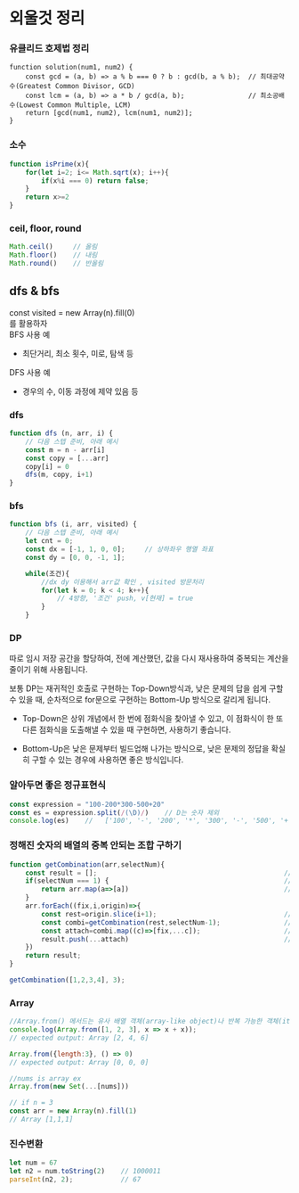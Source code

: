 # 외울것 정리

### 유클리드 호제법 정리
```
function solution(num1, num2) {
    const gcd = (a, b) => a % b === 0 ? b : gcd(b, a % b);  // 최대공약수(Greatest Common Divisor, GCD)
    const lcm = (a, b) => a * b / gcd(a, b);                // 최소공배수(Lowest Common Multiple, LCM)
    return [gcd(num1, num2), lcm(num1, num2)];
}
```

### 소수
```javascript
function isPrime(x){
    for(let i=2; i<= Math.sqrt(x); i++){
        if(x%i === 0) return false;
    }
    return x>=2
}
```

### ceil, floor, round
```javascript
Math.ceil()     // 올림
Math.floor()    // 내림
Math.round()    // 반올림
```

## dfs & bfs
const visited = new Array(n).fill(0)  
를 활용하자  
BFS 사용 예  
- 최단거리, 최소 횟수, 미로, 탐색 등

DFS 사용 예  
- 경우의 수, 이동 과정에 제약 있음 등
### dfs
```javascript
function dfs (n, arr, i) {
    // 다음 스텝 준비, 아래 예시
    const m = n - arr[i]
    const copy = [...arr]
    copy[i] = 0
    dfs(m, copy, i+1)
}
```

### bfs
```javascript
function bfs (i, arr, visited) {
    // 다음 스텝 준비, 아래 예시
    let cnt = 0;
    const dx = [-1, 1, 0, 0];     // 상하좌우 행열 좌표
    const dy = [0, 0, -1, 1];

    while(조건){
        //dx dy 이용해서 arr값 확인 , visited 방문처리
        for(let k = 0; k < 4; k++){
            // 4방향, '조건' push, v[현재] = true
        }
    }
```

### DP
따로 임시 저장 공간을 할당하여, 전에 계산했던, 값을 다시 재사용하여 중복되는 계산을 줄이기 위해 사용됩니다.  

보통 DP는 재귀적인 호출로 구현하는 Top-Down방식과, 낮은 문제의 답을 쉽게 구할 수 있을 때, 순차적으로 for문으로 구현하는 Bottom-Up 방식으로 갈리게 됩니다.

- Top-Down은 상위 개념에서 한 번에 점화식을 찾아낼 수 있고, 이 점화식이 한 또다른 점화식을 도출해낼 수 있을 때 구현하면, 사용하기 좋습니다.

- Bottom-Up은 낮은 문제부터 빌드업해 나가는 방식으로, 낮은 문제의 정답을 확실히 구할 수 있는 경우에 사용하면 좋은 방식입니다.


### 알아두면 좋은 정규표현식
```javascript
const expression = "100-200*300-500+20"
const es = expression.split(/(\D)/)    // D는 숫자 제외
console.log(es)    //	['100', '-', '200', '*', '300', '-', '500', '+', '20']
```

### 정해진 숫자의 배열의 중복 안되는 조합 구하기
```javascript
function getCombination(arr,selectNum){
    const result = [];                                               // 결과값을 담은 배열선언 
    if(selectNum === 1) {                                            // selectNum 이 1 일 때 (재귀함수의 종료조건, 탈출구!)
        return arr.map(a=>[a])                                       // ex) [[2], [3]] 이런식으로 값이 리턴된다 
    }
    arr.forEach((fix,i,origin)=>{
        const rest=origin.slice(i+1);                                // 처음 하나(fixedNum)를 제외한 나머지를 배열로 만들기 ex) 1을 제외하면 [2, 3, 4]
        const combi=getCombination(rest,selectNum-1);                // selectNum === 1 이 되서 배열을 리턴하며 종료할 때까지 재귀된다
        const attach=combi.map((c)=>[fix,...c]);                     // 앞에서 따로 뺴놓은 첫번째 수(fixedNum)를 각각 배열 값에 추가해주자
        result.push(...attach)                                       // reuslt 배열에 push 해준다    // (spread를 사용하는 이유는 반환된 배열들을 한 배열 안으로 넣기 위해서이다)
    }) 
    return result;
}

getCombination([1,2,3,4], 3);
```

### Array
```javascript
//Array.from() 메서드는 유사 배열 객체(array-like object)나 반복 가능한 객체(iterable object)를 얕게 복사해 새로운Array 객체를 만듭니다.
console.log(Array.from([1, 2, 3], x => x + x));
// expected output: Array [2, 4, 6]

Array.from({length:3}, () => 0)
// expected output: Array [0, 0, 0]

//nums is array ex
Array.from(new Set(...[nums]))

// if n = 3
const arr = new Array(n).fill(1)
// Array [1,1,1]
```

### 진수변환
```javascript
let num = 67
let n2 = num.toString(2)    // 1000011
parseInt(n2, 2);            // 67
```
